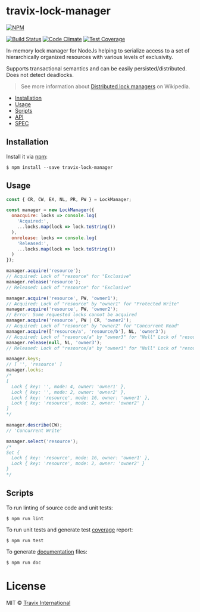 # travix-lock-manager

[![NPM](https://nodei.co/npm/travix-lock-manager.png?compact=true)](https://nodei.co/npm/travix-lock-manager)

[![Build Status](https://travis-ci.org/Travix-International/travix-lock-manager.svg)](https://travis-ci.org/Travix-International/travix-lock-manager)
[![Code Climate](https://codeclimate.com/github/Travix-International/travix-lock-manager/badges/gpa.svg)](https://codeclimate.com/github/Travix-International/travix-lock-manager)
[![Test Coverage](https://codeclimate.com/github/Travix-International/travix-lock-manager/badges/coverage.svg)](https://codeclimate.com/github/Travix-International/travix-lock-manager/coverage)

In-memory lock manager for NodeJs helping to serialize access to a set of hierarchically organized resources with various levels of exclusivity.

Supports transactional semantics and can be easily persisted/distributed.
Does not detect deadlocks.

> See more information about [Distributed lock managers](https://en.wikipedia.org/wiki/Distributed_lock_manager) on Wikipedia.

* [Installation](#installation)
* [Usage](#usage)
* [Scripts](#scripts)
* [API](https://github.com/Travix-International/travix-lock-manager/blob/master/doc/API.md)
* [SPEC](https://github.com/Travix-International/travix-lock-manager/blob/master/doc/SPEC.md)

## Installation

Install it via [npm](https://npmjs.com):

```
$ npm install --save travix-lock-manager
```

## Usage

```js
const { CR, CW, EX, NL, PR, PW } = LockManager;

const manager = new LockManager({
  onacquire: locks => console.log(
    'Acquired:',
    ...locks.map(lock => lock.toString())
  ),
  onrelease: locks => console.log(
    'Released:',
    ...locks.map(lock => lock.toString())
  )
});

manager.acquire('resource');
// Acquired: Lock of "resource" for "Exclusive"
manager.release('resource');
// Released: Lock of "resource" for "Exclusive"

manager.acquire('resource', PW, 'owner1');
// Acquired: Lock of "resource" by "owner1" for "Protected Write"
manager.acquire('resource', PW, 'owner2');
// Error: Some requested locks cannot be acquired
manager.acquire('resource', PW | CR, 'owner2');
// Acquired: Lock of "resource" by "owner2" for "Concurrent Read"
manager.acquire(['resource/a', 'resource/b'], NL, 'owner3');
// Acquired: Lock of "resource/a" by "owner3" for "Null" Lock of "resource/b" by "owner3" for "Null"
manager.release(null, NL, 'owner3');
// Released: Lock of "resource/a" by "owner3" for "Null" Lock of "resource/b" by "owner3" for "Null"

manager.keys;
// [ '', 'resource' ]
manager.locks;
/*
[
  Lock { key: '', mode: 4, owner: 'owner1' },
  Lock { key: '', mode: 2, owner: 'owner2' },
  Lock { key: 'resource', mode: 16, owner: 'owner1' },
  Lock { key: 'resource', mode: 2, owner: 'owner2' }
]
*/

manager.describe(CW);
// 'Concurrent Write'

manager.select('resource');
/*
Set {
  Lock { key: 'resource', mode: 16, owner: 'owner1' },
  Lock { key: 'resource', mode: 2, owner: 'owner2' }
}
*/
```

## Scripts

To run linting of source code and unit tests:

```
$ npm run lint
```

To run unit tests and generate test [coverage](https://codeclimate.com/github/Travix-International/travix-lock-manager/coverage) report:

```
$ npm run test
```

To generate [documentation](https://github.com/Travix-International/travix-lock-manager/tree/master/doc/) files:

```
$ npm run doc
```

# License

MIT © [Travix International](http://travix.com)
